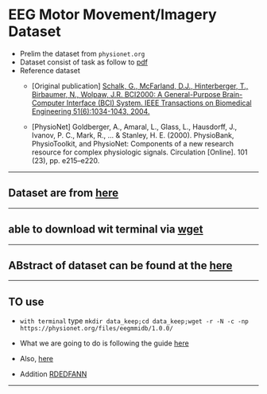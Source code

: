 # EEG Motor Movement/Imagery Dataset


- Prelim the dataset from `physionet.org`
- Dataset consist of task as follow to [pdf](https://physionet.org/content/eegmmidb/1.0.0/64_channel_sharbrough.pdf)
- Reference dataset
    - [Original publication] [Schalk, G., McFarland, D.J., Hinterberger, T., Birbaumer, N., Wolpaw, J.R. BCI2000: A General-Purpose Brain-Computer Interface (BCI) System. IEEE Transactions on Biomedical Engineering 51(6):1034-1043, 2004.](http://www.ncbi.nlm.nih.gov/pubmed/15188875)

    - [PhysioNet] Goldberger, A., Amaral, L., Glass, L., Hausdorff, J., Ivanov, P. C., Mark, R., ... & Stanley, H. E. (2000). PhysioBank, PhysioToolkit, and PhysioNet: Components of a new research resource for complex physiologic signals. Circulation [Online]. 101 (23), pp. e215–e220.

------------------------------------------
## Dataset are from [here](https://physionet.org/content/eegmmidb/1.0.0/)

-------------------------------------------

## able to download wit terminal via [wget](https://www.gnu.org/software/wget/)


--------------------------------------------


## ABstract of dataset can be found at the [here](https://physionet.org/content/eegmmidb/1.0.0/)


----------------------------------------------

## TO use

- `with terminal` type `mkdir data_keep;cd data_keep;wget -r -N -c -np https://physionet.org/files/eegmmidb/1.0.0/`

- What we are going to do is following the guide [here](https://mne.tools/dev/auto_tutorials/intro/10_overview.html)

- Also, [here](https://github.com/nutapol97/EEG-Motor-Imagery-Classification)

- Addition [RDEDFANN](https://physionet.org/physiotools/wag/rdedfa-1.htm)

--------------------------------------------------

 